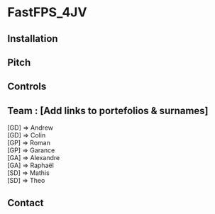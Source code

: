 # FastFPS_4JV

## Installation

## Pitch

## Controls

## Team : [Add links to portefolios & surnames]
[GD] => Andrew  
[GD] => Colin  
[GP] => Roman  
[GP] => Garance  
[GA] => Alexandre  
[GA] => Raphaël  
[SD] => Mathis  
[SD] => Theo  

## Contact